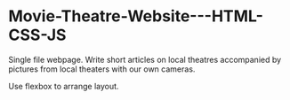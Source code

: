 # Movie-Theatre-Website---HTML-CSS-JS
Single file webpage.   Write short articles on local theatres accompanied by pictures from local theaters with our own cameras.  

Use flexbox to arrange layout.

